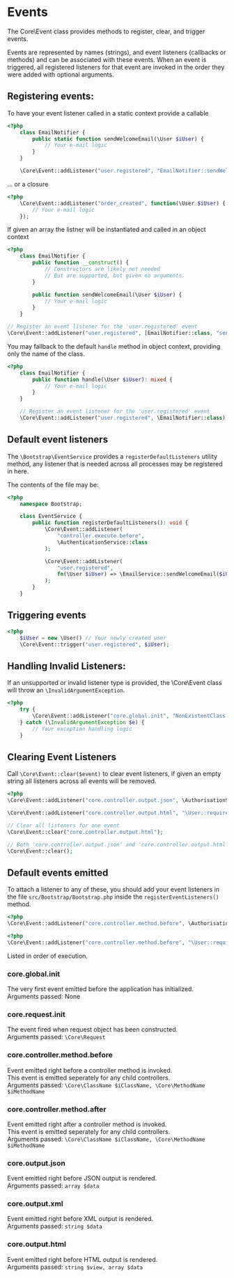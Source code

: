 # Events

The Core\Event class provides methods to register, clear, and trigger events.

Events are represented by names (strings), and event listeners (callbacks or methods) and can be associated with these events.
When an event is triggered, all registered listeners for that event are invoked in the order they were added with optional arguments.

## Registering events:

To have your event listener called in a static context provide a callable
```php
<?php
	class EmailNotifier {
		public static function sendWelcomeEmail(\User $iUser) {
			// Your e-mail logic
		}
	}

	\Core\Event::addListener("user.registered", "EmailNotifier::sendWelcomeEmail");
```
... or a closure

```php
<?php
	\Core\Event::addListener("order_created", function(\User $iUser) {
		// Your e-mail logic
	});
```

If given an array the listner will be instantiated and called in an object context
```php
<?php
	class EmailNotifier {
		public function __construct() {
			// Constructors are likely not needed
			// But are supported, but given no arguments.
		}

		public function sendWelcomeEmail(\User $iUser) {
			// Your e-mail logic
		}
	}

// Register an event listener for the 'user.registered' event
\Core\Event::addListener("user.registered", [EmailNotifier::class, "sendWelcomeEmail"])
```

You may fallback to the default `handle` method in object context, providing only the name of the class.  
```php
<?php
	class EmailNotifier {
		public function handle(\User $iUser): mixed {
			// Your e-mail logic
		}
	}

	// Register an event listener for the 'user.registered' event
	\Core\Event::addListener("user.registered", \EmailNotifier::class);
```

## Default event listeners
The `\Bootstrap\EventService` provides a `registerDefaultListeners` utility method, any listener that is needed across all processes
may be registered in here.

The contents of the file may be:
```php
<?php
	namespace Bootstrap;

	class EventService {
		public function registerDefaultListeners(): void {
			\Core\Event::addListener(
				"controller.execute.before",
				\AuthenticationService::class
			);

			\Core\Event::addListener(
				"user.registered",
				fn(\User $iUser) => \EmailService::sendWelcomeEmail($iUser)
			);
		}
	}

```

## Triggering events
```php
<?php
	$iUser = new \User() // Your newly created user
	\Core\Event::trigger("user.registered", $iUser);
```

## Handling Invalid Listeners:

If an unsupported or invalid listener type is provided, the \Core\Event class will throw an `\InvalidArgumentException`.

```php
<?php
	try {
		\Core\Event::addListener("core.global.init", "NonExistentClass::nonExistentMethod");
	} catch (\InvalidArgumentException $e) {
		// Your exception handling logic
	}
```

## Clearing Event Listeners
Call `\Core\Event::clear($event)` to clear event listeners, if given an empty string all listeners across all events will be removed.

```php
<?php
\Core\Event::addListener("core.controller.output.json", \AuthorisationService::class);

\Core\Event::addListener("core.controller.output.html", "\User::requireLogin");

// Clear all listeners for one event
\Core\Event::clear("core.controller.output.html");

// Both 'core.controller.output.json' and 'core.controller.output.html' will be cleared
\Core\Event::clear();
```

## Default events emitted

To attach a listener to any of these, you should add your event listeners in the file `src/Bootstrap/Bootstrap.php` inside the `registerEventListeners()` method.  

```php
<?php
\Core\Event::addListener("core.controller.method.before", \AuthorisationService::class);
```

```php
<?php
\Core\Event::addListener("core.controller.method.before", "\User::requireLogin");
```

Listed in order of execution.  

### core.global.init
The very first event emitted before the application has initialized.  
Arguments passed: None

### core.request.init
The event fired when request object has been constructed.  
Arguments passed: `\Core\Request`

### core.controller.method.before
Event emitted right before a controller method is invoked.  
This event is emitted seperately for any child controllers.  
Arguments passed: `\Core\ClassName $iClassName, \Core\MethodName $iMethodName`

### core.controller.method.after
Event emitted right after a controller method is invoked.  
This event is emitted seperately for any child controllers.  
Arguments passed: `\Core\ClassName $iClassName, \Core\MethodName $iMethodName`

### core.output.json
Event emitted right before JSON output is rendered.  
Arguments passed: `array $data`

### core.output.xml
Event emitted right before XML output is rendered.  
Arguments passed: `string $data`

### core.output.html
Event emitted right before HTML output is rendered.  
Arguments passed: `string $view, array $data`